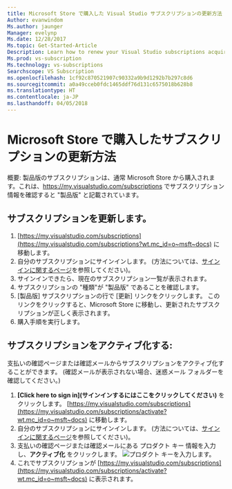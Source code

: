```yaml
---
title: Microsoft Store で購入した Visual Studio サブスクリプションの更新方法 | Microsoft Docs
Author: evanwindom
Ms.author: jaunger
Manager: evelynp
Ms.date: 12/28/2017
Ms.topic: Get-Started-Article
Description: Learn how to renew your Visual Studio subscriptions acquired through Microsoft Store.
Ms.prod: vs-subscription
Ms.technology: vs-subscriptions
Searchscope: VS Subscription
ms.openlocfilehash: 1cf92c870521907c90332a9b9d1292b7b297c8d6
ms.sourcegitcommit: a0a49cceb0fdc1465ddf76d131c6575018b628b8
ms.translationtype: HT
ms.contentlocale: ja-JP
ms.lasthandoff: 04/05/2018
---
```

# <a name="how-do-i-renew-a-subscription-purchased-through-microsoft-store"></a>Microsoft Store で購入したサブスクリプションの更新方法
概要: 製品版のサブスクリプションは、通常 Microsoft Store から購入されます。これは、https://my.visualstudio.com/subscriptions でサブスクリプション情報を確認すると "製品版" と記載されています。 

## <a name="renew-your-subscription"></a>サブスクリプションを更新します。 

1. [https://my.visualstudio.com/subscriptions](https://my.visualstudio.com/subscriptions?wt.mc_id=o~msft~docs) に移動します。
2. 自分のサブスクリプションにサインインします。  (方法については、[サインインに関するページ](/visualstudio/subscriptions/signing-in)を参照してください)。
3. サインインできたら、現在のサブスクリプション一覧が表示されます。
4. サブスクリプションの "種類"が "製品版" であることを確認します。
5. [製品版] サブスクリプションの行で [更新] リンクをクリックします。  このリンクをクリックすると、Microsoft Store に移動し、更新されたサブスクリプションが正しく表示されます。 
6. 購入手順を実行します。


## <a name="activate-your-subscription"></a>サブスクリプションをアクティブ化する: 
支払いの確認ページまたは確認メールからサブスクリプションをアクティブ化することができます。  (確認メールが表示されない場合、迷惑メール フォルダーを確認してください。)   
1. **[Click here to sign in]\(サインインするにはここをクリックしてください\)** をクリックします。  [https://my.visualstudio.com/subscriptions](https://my.visualstudio.com/subscriptions/activate?wt.mc_id=o~msft~docs) に移動します。
2. 自分のサブスクリプションにサインインします。  (方法については、[サインインに関するページ](/visualstudio/subscriptions/signing-in)を参照してください)。
3. 支払いの確認ページまたは確認メールにある プロダクト キー 情報を入力し、**アクティブ化** をクリックします。
    ![プロダクト キーを入力します。](_img//buy-retail/enter-product-key.png)
4. これでサブスクリプションが [https://my.visualstudio.com/subscriptions](https://my.visualstudio.com/subscriptions/activate?wt.mc_id=o~msft~docs) に表示されます。
